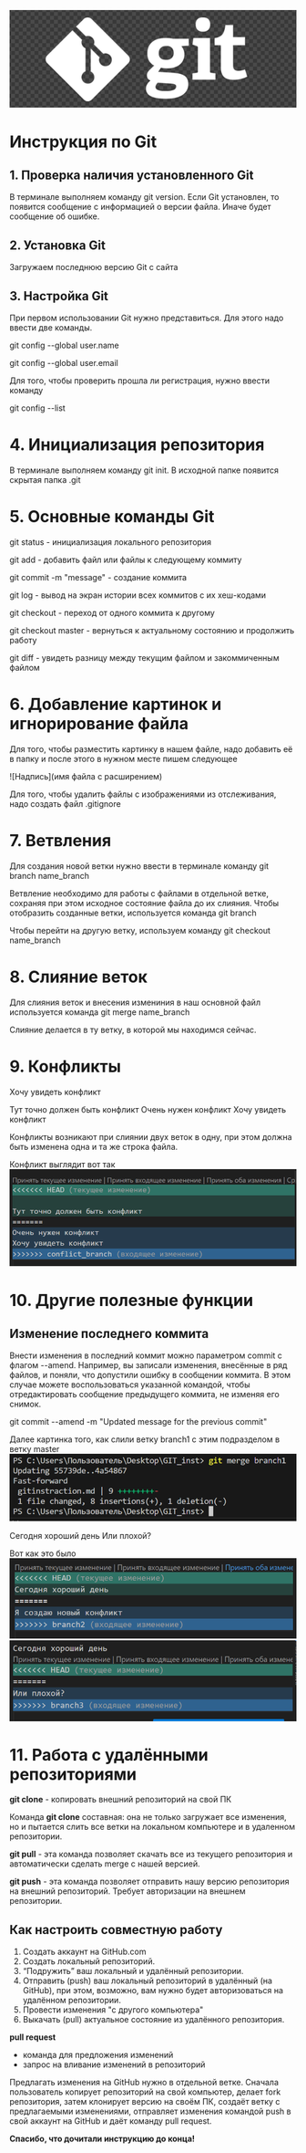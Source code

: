 ![Тут логотип](git_logo.png)
# Инструкция по Git

## 1. Проверка наличия установленного Git

В терминале выполняем команду git version. Если Git установлен, то появится сообщение с информацией о версии файла. Иначе будет сообщение об ошибке.

## 2. Установка Git

Загружаем последнюю версию Git с сайта

## 3. Настройка Git

При первом использовании Git нужно представиться. Для этого надо ввести две команды.

git config --global user.name

git config --global user.email 

Для того, чтобы проверить прошла ли регистрация, нужно ввести команду 

git config --list

# 4. Инициализация репозитория

В терминале выполняем команду git init. В исходной папке появится скрытая папка .git

# 5. Основные команды Git

git status - инициализация локального репозитория

git add - добавить файл или файлы к следующему коммиту

git commit -m "message" - создание коммита 

git log - вывод на экран истории всех коммитов с их хеш-кодами

git checkout - переход от одного коммита к другому

git checkout master - вернуться к актуальному состоянию и продолжить работу

git diff - увидеть разницу между текущим файлом и закоммиченным файлом

# 6. Добавление картинок и игнорирование файла

Для того, чтобы разместить картинку в нашем файле, надо добавить её в папку и после этого в нужном месте пишем следующее

![Надпись](имя файла с расширением)

Для того, чтобы удалить файлы с изображениями из отслеживания, надо создать файл .gitignore

# 7. Ветвления

Для создания новой ветки нужно ввести в терминале команду git branch name_branch 

Ветвление необходимо для работы с файлами в отдельной ветке, сохраняя при этом исходное состояние файла до их слияния. Чтобы отобразить созданные ветки, используется команда git branch

Чтобы перейти на другую ветку, используем команду git checkout name_branch

# 8. Слияние веток

Для слияния веток и внесения измениния в наш основной файл используется команда git merge name_branch

Слияние делается в ту ветку, в которой мы находимся сейчас.

# 9. Конфликты

Хочу увидеть конфликт


Тут точно должен быть конфликт
Очень нужен конфликт
Хочу увидеть конфликт


Конфликты возникают при слиянии двух веток в одну, при этом должна быть изменена одна и та же строка файла.

Конфликт выглядит вот так
![Тут должен быть конфликт](conflict.png)

# 10. Другие полезные функции

## Изменение последнего коммита
Внести изменения в последний коммит можно параметром commit с флагом --amend. Например, вы записали изменения, внесённые в ряд файлов, и поняли, что допустили ошибку в сообщении коммита. В этом случае можете воспользоваться указанной командой, чтобы отредактировать сообщение предыдущего коммита, не изменяя его снимок.

git commit --amend -m "Updated message for the previous commit"

Далее картинка того, как слили ветку branch1 c этим подразделом в ветку master
![терминал](br.png)

Сегодня хороший день
Или плохой?

Вот как это было
![](con2.png)
![](con3.png)

# 11. Работа с удалёнными репозиториями

**git clone** - копировать внешний репозиторий на свой ПК

Команда **git clone** составная: она не только
загружает все изменения, но и пытается слить
все ветки на локальном компьютере и в
удаленном репозитории.

**git pull** - эта команда позволяет скачать все из текущего репозитория и автоматически
сделать merge с нашей версией.

**git push** - эта команда позволяет отправить нашу версию репозитория на внешний
репозиторий. Требует авторизации на внешнем репозитории.

## Как настроить совместную работу

1. Создать аккаунт на GitHub.com
2. Создать локальный репозиторий.
3. “Подружить” ваш локальный и удалённый репозитории.
4. Отправить (push) ваш локальный репозиторий в удалённый (на GitHub), при этом, возможно,
вам нужно будет авторизоваться на удалённом репозитории.
5. Провести изменения "с другого компьютера"
6. Выкачать (pull) актуальное состояние из удалённого репозитория.


**pull request**
* команда для предложения изменений
* запрос на вливание изменений в репозиторий

Предлагать изменения на GitHub нужно в отдельной ветке. Сначала
пользователь копирует репозиторий на свой компьютер, делает fork репозитория, затем
клонирует версию на своём ПК, создаёт ветку с предлагаемыми изменениями, отправляет
изменения командой push в свой аккаунт на GitHub и даёт команду pull request. 

**Спасибо, что дочитали инструкцию до конца!**